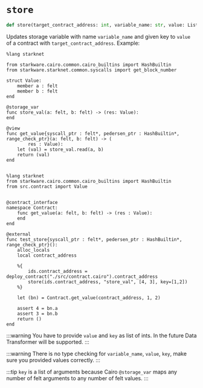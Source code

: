 # `store`
```python
def store(target_contract_address: int, variable_name: str, value: List[int], key: Optional[List[int]] = None):
```
Updates storage variable with name `variable_name` and given key to `value` of a contract with `target_contract_address`.
Example:

```cairo title="./src/contract.cairo"
%lang starknet

from starkware.cairo.common.cairo_builtins import HashBuiltin
from starkware.starknet.common.syscalls import get_block_number

struct Value:
    member a : felt
    member b : felt
end

@storage_var
func store_val(a: felt, b: felt) -> (res: Value):
end

@view
func get_value{syscall_ptr : felt*, pedersen_ptr : HashBuiltin*, range_check_ptr}(a: felt, b: felt) -> (
        res : Value):
    let (val) = store_val.read(a, b)
    return (val)
end


```

```cairo title="./test/test_store.cairo"
%lang starknet
from starkware.cairo.common.cairo_builtins import HashBuiltin
from src.contract import Value


@contract_interface
namespace Contract:
    func get_value(a: felt, b: felt) -> (res : Value):
    end
end

@external
func test_store{syscall_ptr : felt*, pedersen_ptr : HashBuiltin*, range_check_ptr}():
    alloc_locals
    local contract_address

    %{
        ids.contract_address = deploy_contract("./src/contract.cairo").contract_address
        store(ids.contract_address, "store_val", [4, 3], key=[1,2])
    %}

    let (bn) = Contract.get_value(contract_address, 1, 2)

    assert 4 = bn.a
    assert 3 = bn.b
    return ()
end

```

:::warning
You have to provide `value` and `key` as list of ints. In the future Data Transformer will be supported.
:::

:::warning
There is no type checking for `variable_name`, `value`, `key`, make sure you provided values correctly.
:::

:::tip
`key` is a list of arguments because Cairo `@storage_var` maps any number of felt arguments to any number of felt values.
:::
